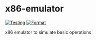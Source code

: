 # x86-emulator

[![Testing](https://github.com/nipunayf/x86-emulator/actions/workflows/ci.yml/badge.svg)](https://github.com/nipunayf/x86-emulator/actions/workflows/ci.yml)
[![Format](https://github.com/nipunayf/x86-emulator/actions/workflows/clang-format.yml/badge.svg)](https://github.com/nipunayf/x86-emulator/actions/workflows/clang-format.yml)

x86 emulator to simulate basic operations 

